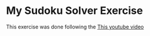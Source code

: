 # My Sudoku Solver Exercise

This exercise was done following the [This youtube video](https://www.youtube.com/watch?v=eqUwSA0xI-s)